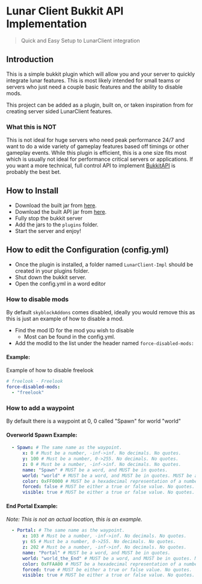 # Lunar Client Bukkit API Implementation
> Quick and Easy Setup to LunarClient integration 

## Introduction

This is a simple bukkit plugin which will allow you and your server to quickly integrate lunar features.
This is most likely intended for small teams or servers who just need a couple basic features and the ability to disable 
mods.

This project can be added as a plugin, built on, or taken inspiration from for creating server sided LunarClient features.

### What this is NOT

This is not ideal for huge servers who need peak performance 24/7 and want to do a wide variety of gameplay features based off
timings or other gameplay events. While this plugin is efficient, this is a one size fits most which is usually not ideal for 
performance critical servers or applications. If you want a more technical, full control API to implement [BukkitAPI](https://github.com/LunarClient/BukkitAPI) is probably
the best bet.

## How to Install

* Download the built jar from [here](https://github.com/LunarClient/BukkitImpl/releases/).
* Download the built API jar from [here](https://github.com/LunarClient/BukkitAPI/releases/).
* Fully stop the bukkit server
* Add the jars to the `plugins` folder.
* Start the server and enjoy!

## How to edit the Configuration (config.yml)

* Once the plugin is installed, a folder named `LunarClient-Impl` should be created in your plugins folder.
* Shut down the bukkit server.
* Open the config.yml in a word editor

### How to disable mods

By default `skyblockAddons` comes disabled, ideally you would remove this as this is just an example of how to disable a mod.

* Find the mod ID for the mod you wish to disable 
  * Most can be found in the config.yml.
* Add the modId to the list under the header named `force-disabled-mods:`

#### Example:
Example of how to disable freelook

```yaml
# freelook - Freelook
force-disabled-mods:
  - "freelook" 
```

### How to add a waypoint

By default there is a waypoint at 0, 0 called "Spawn" for world "world"

#### Overworld Spawn Example:
```yaml
  - Spawn: # The same name as the waypoint.
      x: 0 # Must be a number, -inf->inf. No decimals. No quotes.
      y: 100 # Must be a number, 0->255. No decimals. No quotes.
      z: 0 # Must be a number, -inf->inf. No decimals. No quotes.
      name: "Spawn" # MUST be a word, and MUST be in quotes.
      world: "world" # MUST be a word, and MUST be in quotes. MUST be a valid world name.
      color: 0xFF0000 # MUST be a hexadecimal representation of a number.
      forced: false # MUST be either a true or false value. No quotes.
      visible: true # MUST be either a true or false value. No quotes.


```

#### End Portal Example:

_Note: This is not an actual location, this is an example._
```yaml
  - Portal: # The same name as the waypoint.
      x: 103 # Must be a number, -inf->inf. No decimals. No quotes.
      y: 65 # Must be a number, 0->255. No decimals. No quotes.
      z: 202 # Must be a number, -inf->inf. No decimals. No quotes.
      name: "Portal" # MUST be a word, and MUST be in quotes.
      world: "world_the_End" # MUST be a word, and MUST be in quotes. MUST be a valid world name.
      color: 0xFFAA00 # MUST be a hexadecimal representation of a number.
      forced: true # MUST be either a true or false value. No quotes.
      visible: true # MUST be either a true or false value. No quotes.
```